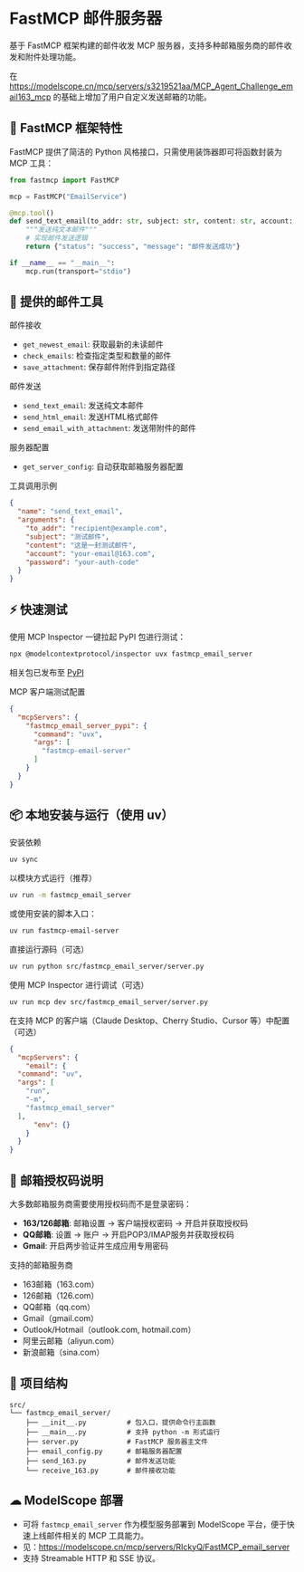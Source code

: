# FastMCP 邮件服务器

基于 FastMCP 框架构建的邮件收发 MCP 服务器，支持多种邮箱服务商的邮件收发和附件处理功能。

在 https://modelscope.cn/mcp/servers/s3219521aa/MCP_Agent_Challenge_email163_mcp 的基础上增加了用户自定义发送邮箱的功能。

## 🚀 FastMCP 框架特性

FastMCP 提供了简洁的 Python 风格接口，只需使用装饰器即可将函数封装为 MCP 工具：

```python
from fastmcp import FastMCP

mcp = FastMCP("EmailService")

@mcp.tool()
def send_text_email(to_addr: str, subject: str, content: str, account: str, password: str) -> dict:
    """发送纯文本邮件"""
    # 实现邮件发送逻辑
    return {"status": "success", "message": "邮件发送成功"}

if __name__ == "__main__":
    mcp.run(transport="stdio")
```

## 📧 提供的邮件工具

邮件接收
- `get_newest_email`: 获取最新的未读邮件
- `check_emails`: 检查指定类型和数量的邮件  
- `save_attachment`: 保存邮件附件到指定路径

邮件发送
- `send_text_email`: 发送纯文本邮件
- `send_html_email`: 发送HTML格式邮件
- `send_email_with_attachment`: 发送带附件的邮件

服务器配置
- `get_server_config`: 自动获取邮箱服务器配置


工具调用示例

```json
{
  "name": "send_text_email",
  "arguments": {
    "to_addr": "recipient@example.com",
    "subject": "测试邮件",
    "content": "这是一封测试邮件",
    "account": "your-email@163.com", 
    "password": "your-auth-code"
  }
}
```

## ⚡ 快速测试

使用 MCP Inspector 一键拉起 PyPI 包进行测试：

```bash
npx @modelcontextprotocol/inspector uvx fastmcp_email_server
```
相关包已发布至 [PyPI](https://pypi.org/project/fastmcp-email-server/)


MCP 客户端测试配置

```json
{
  "mcpServers": {
    "fastmcp_email_server_pypi": {
      "command": "uvx",
      "args": [
        "fastmcp-email-server"
      ]
    }
  }
}
```

## 📦 本地安装与运行（使用 uv）

安装依赖

```bash
uv sync
```

以模块方式运行（推荐）

```bash
uv run -m fastmcp_email_server
```

或使用安装的脚本入口：

```bash
uv run fastmcp-email-server
```

直接运行源码（可选）

```bash
uv run python src/fastmcp_email_server/server.py
```


使用 MCP Inspector 进行调试（可选）

```bash
uv run mcp dev src/fastmcp_email_server/server.py
```

在支持 MCP 的客户端（Claude Desktop、Cherry Studio、Cursor 等）中配置（可选）

```json
{
  "mcpServers": {
    "email": {
  "command": "uv",
  "args": [
    "run",
    "-m",
    "fastmcp_email_server"
  ],
      "env": {}
    }
  }
}
```

## 🔐 邮箱授权码说明

大多数邮箱服务商需要使用授权码而不是登录密码：

- **163/126邮箱**: 邮箱设置 → 客户端授权密码 → 开启并获取授权码
- **QQ邮箱**: 设置 → 账户 → 开启POP3/IMAP服务并获取授权码
- **Gmail**: 开启两步验证并生成应用专用密码

支持的邮箱服务商

- 163邮箱（163.com）
- 126邮箱（126.com）  
- QQ邮箱（qq.com）
- Gmail（gmail.com）
- Outlook/Hotmail（outlook.com, hotmail.com）
- 阿里云邮箱（aliyun.com）
- 新浪邮箱（sina.com）
  
## 📁 项目结构

```
src/
└── fastmcp_email_server/
    ├── __init__.py          # 包入口，提供命令行主函数
    ├── __main__.py          # 支持 python -m 形式运行
    ├── server.py            # FastMCP 服务器主文件
    ├── email_config.py      # 邮箱服务器配置
    ├── send_163.py          # 邮件发送功能
    └── receive_163.py       # 邮件接收功能
```

## ☁ ModelScope 部署

- 可将 `fastmcp_email_server` 作为模型服务部署到 ModelScope 平台，便于快速上线邮件相关的 MCP 工具能力。
- 见：https://modelscope.cn/mcp/servers/RIckyQ/FastMCP_email_server 
- 支持 Streamable HTTP 和 SSE 协议。
